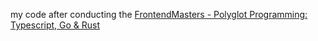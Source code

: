 my code after conducting the [FrontendMasters - Polyglot Programming: Typescript, Go & Rust][1]

[1]: https://frontendmasters.com/courses/typescript-go-rust/
